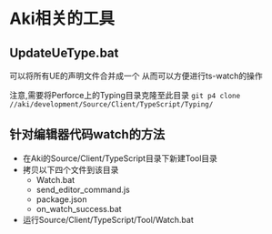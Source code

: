 # Aki相关的工具

## UpdateUeType.bat

可以将所有UE的声明文件合并成一个
从而可以方便进行ts-watch的操作

注意,需要将Perforce上的Typing目录克隆至此目录
`git p4 clone //aki/development/Source/Client/TypeScript/Typing/`

## 针对编辑器代码watch的方法

- 在Aki的Source/Client/TypeScript目录下新建Tool目录
- 拷贝以下四个文件到该目录
    - Watch.bat
    - send_editor_command.js
    - package.json
    - on_watch_success.bat
- 运行Source/Client/TypeScript/Tool/Watch.bat
